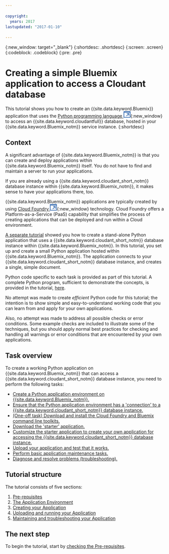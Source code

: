 ```yaml
---

copyright:
  years: 2017
lastupdated: "2017-01-10"

---
```


{:new_window: target="_blank"}
{:shortdesc: .shortdesc}
{:screen: .screen}
{:codeblock: .codeblock}
{:pre: .pre}

<!-- Acrolinx: 2017-01-10 -->

# Creating a simple Bluemix application to access a Cloudant database

This tutorial shows you how to create an {{site.data.keyword.Bluemix}} application that uses the
[Python programming language ![External link icon](../images/launch-glyph.svg "External link icon")](https://www.python.org/){:new_window} to
access an {{site.data.keyword.cloudantfull}} database,
hosted in your {{site.data.keyword.Bluemix_notm}} service instance.
{:shortdesc}

## Context

A significant advantage of {{site.data.keyword.Bluemix_notm}} is that you can create and deploy applications within
{{site.data.keyword.Bluemix_notm}} itself.
You do not have to find and maintain a server to run your applications.

If you are already using a {{site.data.keyword.cloudant_short_notm}} database instance
within {{site.data.keyword.Bluemix_notm}},
it makes sense to have your applications there,
too.

{{site.data.keyword.Bluemix_notm}} applications are typically created by using
[Cloud Foundry ![External link icon](../images/launch-glyph.svg "External link icon")](https://en.wikipedia.org/wiki/Cloud_Foundry){:new_window} technology.
Cloud Foundry offers a Platform-as-a-Service (PaaS) capability
that simplifies the process of creating applications that can be deployed and run
within a Cloud environment.

[A separate tutorial](create_database.html) showed you how to create a stand-alone Python application
that uses a {{site.data.keyword.cloudant_short_notm}}
database instance within {{site.data.keyword.Bluemix_notm}}.
In this tutorial,
you set up and create a small Python application hosted within {{site.data.keyword.Bluemix_notm}}.
The application connects to your {{site.data.keyword.cloudant_short_notm}} database instance,
and creates a single,
simple document.

Python code specific to each task is provided as part of this tutorial.
A complete Python program,
sufficient to demonstrate the concepts,
is provided in the tutorial,
[here](create_bmxapp_createapp.html#complete-listing).

No attempt was made to create _efficient_ Python code for this tutorial;
the intention is to show simple and easy-to-understand working code
that you can learn from and apply for your own applications.

Also,
no attempt was made to address all possible checks or error conditions.
Some example checks are included to illustrate some of the techniques,
but you should apply normal best practices for checking and handling all
warnings or error conditions that are encountered by your own applications.

## Task overview

To create a working Python application on {{site.data.keyword.Bluemix_notm}}
that can access a {{site.data.keyword.cloudant_short_notm}} database instance,
you need to perform the following tasks:

-   [Create a Python application environment on {{site.data.keyword.Bluemix_notm}}.](create_bmxapp_appenv.html#creating)
-   [Ensure that the Python application environment has a 'connection' to a {{site.data.keyword.cloudant_short_notm}} database instance.](create_bmxapp_appenv.html#connecting)
-   [(One-off task) Download and install the Cloud Foundry and Bluemix command line toolkits.](create_bmxapp_appenv.html#toolkits)
-   [Download the 'starter' application.](create_bmxapp_appenv.html#starter)
-   [Customize the starter application to create your own application for accessing the {{site.data.keyword.cloudant_short_notm}} database instance.](create_bmxapp_createapp.html#theApp)
-   [Upload your application and test that it works.](create_bmxapp_upload.html#uploading)
-   [Perform basic application maintenance tasks.](create_bmxapp_maintain.html#maintenance)
-   [Diagnose and resolve problems (troubleshooting).](create_bmxapp_maintain.html#troubleshooting)

## Tutorial structure

The tutorial consists of five sections:

1.  [Pre-requisites](create_bmxapp_prereq.html)
2.  [The Application Environment](create_bmxapp_appenv.html)
3.  [Creating your Application](create_bmxapp_createapp.html)
4.  [Uploading and running your Application](create_bmxapp_upload.html)
5.  [Maintaining and troubleshooting your Application](create_bmxapp_maintain.html)

## The next step

To begin the tutorial,
start by [checking the Pre-requisites](create_bmxapp_prereq.html).